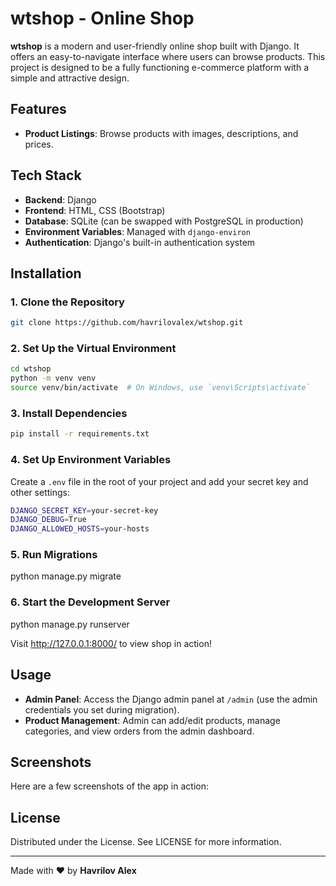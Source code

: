 # wtshop - Online Shop

**wtshop** is a modern and user-friendly online shop built with Django. It offers an easy-to-navigate interface where users can browse products. This project is designed to be a fully functioning e-commerce platform with a simple and attractive design.

## Features
- **Product Listings**: Browse products with images, descriptions, and prices.

## Tech Stack
- **Backend**: Django
- **Frontend**: HTML, CSS (Bootstrap)
- **Database**: SQLite (can be swapped with PostgreSQL in production)
- **Environment Variables**: Managed with `django-environ`
- **Authentication**: Django's built-in authentication system

## Installation

### 1. Clone the Repository
```bash
git clone https://github.com/havrilovalex/wtshop.git
```

### 2. Set Up the Virtual Environment
```bash
cd wtshop
python -m venv venv
source venv/bin/activate  # On Windows, use `venv\Scripts\activate`
```
### 3. Install Dependencies
```bash
pip install -r requirements.txt
```
### 4. Set Up Environment Variables
Create a `.env` file in the root of your project and add your secret key and other settings:
```bash
DJANGO_SECRET_KEY=your-secret-key
DJANGO_DEBUG=True
DJANGO_ALLOWED_HOSTS=your-hosts
```
### 5. Run Migrations
python manage.py migrate

### 6. Start the Development Server
python manage.py runserver

Visit http://127.0.0.1:8000/ to view shop in action!

## Usage

- **Admin Panel**: Access the Django admin panel at `/admin` (use the admin credentials you set during migration).
- **Product Management**: Admin can add/edit products, manage categories, and view orders from the admin dashboard.

## Screenshots
Here are a few screenshots of the app in action:


## License
Distributed under the License. See LICENSE for more information.

---

Made with ❤️ by **Havrilov Alex**